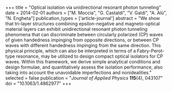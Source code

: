 +++
title = "Optical isolation via unidirectional resonant photon tunneling"
date = 2014-02-01
authors = ["M. Moccia", "G. Castaldi", "V. Galdi", "A. Alù", "N. Engheta"]
publication_types = ['article-journal']
abstract = "We show that tri-layer structures combining epsilon-negative and magneto-optical material layers can exhibit unidirectional resonant photon tunneling phenomena that can discriminate between circularly polarized (CP) waves of given handedness impinging from opposite directions, or between CP waves with different handedness impinging from the same direction. This physical principle, which can also be interpreted in terms of a Fabry-Perot-type resonance, may be utilized to design compact optical isolators for CP waves. Within this framework, we derive simple analytical conditions and design formulae, and quantitatively assess the isolation performance, also taking into account the unavoidable imperfections and nonidealities."
selected = false
publication = "*Journal of Applied Physics* **115**(4), 043107"
doi = "10.1063/1.4862977"
+++
